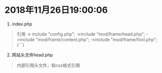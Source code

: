 # 2018年11月26日19:00:06
1. index.php
>引用
>-> include "config.php";
> ->include "mod/frame/head.php";
> ->include "mod/frame/content.php";
> ->include "mod/frame/foot.php";
(```)
2. 网站头文件head.php 
 >内部引用头文件，和css格式引用
 >